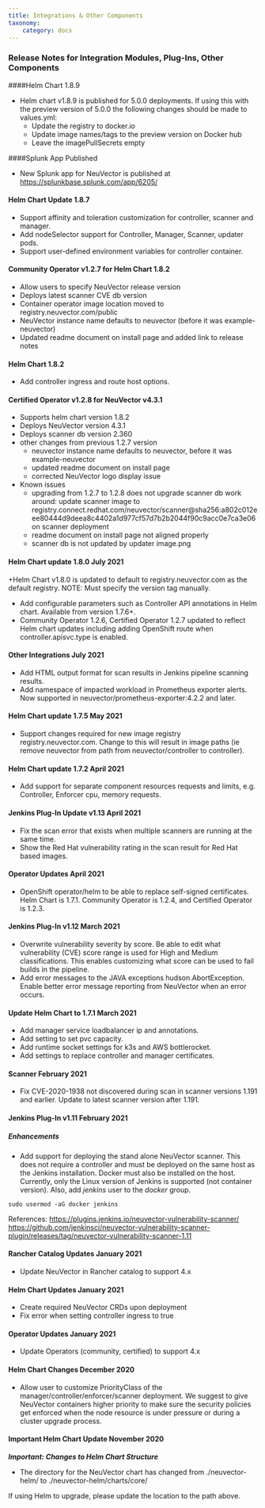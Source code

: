 ```yaml
---
title: Integrations & Other Components
taxonomy:
    category: docs
---
```


### Release Notes for Integration Modules, Plug-Ins, Other Components

####Helm Chart 1.8.9
+ Helm chart v1.8.9 is published for 5.0.0 deployments. If using this with the preview version of 5.0.0 the following changes should be made to values.yml:
  - Update the registry to docker.io
  - Update image names/tags to the preview version on Docker hub
  - Leave the imagePullSecrets empty

####Splunk App Published
+ New Splunk app for NeuVector is published at https://splunkbase.splunk.com/app/6205/

#### Helm Chart Update 1.8.7
+ Support affinity and toleration customization for controller, scanner and manager.
+ Add nodeSelector support for Controller, Manager, Scanner, updater pods.
+ Support user-defined environment variables for controller container.

#### Community Operator v1.2.7 for Helm Chart 1.8.2
+ Allow users to specify NeuVector release version
+ Deploys latest scanner CVE db version
+ Container operator image location moved to registry.neuvector.com/public
+ NeuVector instance name defaults to neuvector (before it was example-neuvector)
+ Updated readme document on install page and added link to release notes

#### Helm Chart 1.8.2
+ Add controller ingress and route host options.

#### Certified Operator v1.2.8 for NeuVector v4.3.1
+ Supports helm chart version 1.8.2
+ Deploys NeuVector version 4.3.1
+ Deploys scanner db version 2.360
+ other changes from previous 1.2.7 version
  - neuvector instance name defaults to neuvector, before it was example-neuvector
  - updated readme document on install page
  - corrected NeuVector logo display issue
+ Known issues
  - upgrading from 1.2.7 to 1.2.8 does not upgrade scanner db
    work around: update scanner image to registry.connect.redhat.com/neuvector/scanner@sha256:a802c012eee80444d9deea8c4402a1d977cf57d7b2b2044f90c9acc0e7ca3e06 on scanner deployment
  - readme document on install page not aligned properly
  - scanner db is not updated by updater
image.png 

#### Helm Chart update 1.8.0 July 2021
+Helm Chart  v1.8.0 is updated to default to registry.neuvector.com as the default registry. NOTE: Must specify the version tag manually.
+ Add configurable parameters such as Controller API annotations in Helm chart. Available from version 1.7.6+.
+ Community Operator 1.2.6, Certified Operator 1.2.7 updated to reflect Helm chart updates including adding OpenShift route when controller.apisvc.type is enabled.

#### Other Integrations July 2021
+ Add HTML output format for scan results in Jenkins pipeline scanning results.
+ Add namespace of impacted workload in Prometheus exporter alerts. Now supported in neuvector/prometheus-exporter:4.2.2 and later.

#### Helm Chart update 1.7.5 May 2021
+ Support changes required for new image registry registry.neuvector.com.  Change to this will result in image paths (ie remove neuvector from path from neuvector/controller to controller).

#### Helm Chart update 1.7.2 April 2021
+ Add support for separate component resources requests and limits, e.g. Controller, Enforcer cpu, memory requests.

#### Jenkins Plug-In Update v1.13 April 2021
+ Fix the scan error that exists when multiple scanners are running at the same time.
+ Show the Red Hat vulnerability rating in the scan result for Red Hat based images.

#### Operator Updates April 2021
+ OpenShift operator/helm to be able to replace self-signed certificates. Helm Chart is 1.7.1. Community Operator is 1.2.4, and Certified Operator is 1.2.3.

#### Jenkins Plug-In v1.12 March 2021
+ Overwrite vulnerability severity by score. Be able to edit what vulnerability (CVE) score range is used for High and Medium classifications. This enables customizing what score can be used to fail builds in the pipeline.
+ Add error messages to the JAVA exceptions hudson.AbortException. Enable better error message reporting from NeuVector when an error occurs.

#### Update Helm Chart to 1.7.1 March 2021
+ Add manager service loadbalancer ip and annotations.
+ Add setting to set pvc capacity.
+ Add runtime socket settings for k3s and AWS bottlerocket.
+ Add settings to replace controller and manager certificates.

#### Scanner February 2021
+ Fix CVE-2020-1938 not discovered during scan in scanner versions 1.191 and earlier. Update to latest scanner version after 1.191.

#### Jenkins Plug-In v1.11 February 2021

##### Enhancements
+ Add support for deploying the stand alone NeuVector scanner. This does not require a controller and must be deployed on the same host as the Jenkins installation. Docker must also be installed on the host. Currently, only the Linux version of Jenkins is supported (not container version). Also, add *jenkins* user to the *docker* group.

```
sudo usermod -aG docker jenkins
```

References:
https://plugins.jenkins.io/neuvector-vulnerability-scanner/
https://github.com/jenkinsci/neuvector-vulnerability-scanner-plugin/releases/tag/neuvector-vulnerability-scanner-1.11

#### Rancher Catalog Updates January 2021
+ Update NeuVector in Rancher catalog to support 4.x 

#### Helm Chart Updates January 2021
+ Create required NeuVector CRDs upon deployment
+ Fix error when setting controller ingress to true

#### Operator Updates January 2021
+ Update Operators (community, certified) to support 4.x

#### Helm Chart Changes December 2020
+ Allow user to customize PriorityClass of the manager/controller/enforcer/scanner deployment. We suggest to give NeuVector containers higher priority to make sure the security policies get enforced when the node resource is under pressure or during a cluster upgrade process.

#### Important Helm Chart Update November 2020
***Important: Changes to Helm Chart Structure***

+ The directory for the NeuVector chart has changed from ./neuvector-helm/ to ./neuvector-helm/charts/core/

If using Helm to upgrade, please update the location to the path above.


